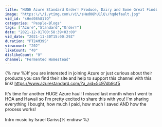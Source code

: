 ```yaml
---
title: "HUGE Azure Standard Order! Produce, Dairy and Some Great Finds!"
image: "https:\/\/i.ytimg.com\/vi\/sHed08hU1lQ\/hqdefault.jpg"
vid_id: "sHed08hU1lQ"
categories: "People-Blogs"
tags: ["Azure","Standard","Order!"]
date: "2021-12-01T00:58:39+03:00"
vid_date: "2021-11-30T15:00:29Z"
duration: "PT24M39S"
viewcount: "202"
likeCount: "40"
dislikeCount: "0"
channel: "Fermented Homestead"
---
```

{% raw %}If you are interested in joining Azure or just curious about their products you can find their site and help to support this channel with this link! <a rel="nofollow" target="blank" href="https://www.azurestandard.com/?a_aid=5c97db9cf5">https://www.azurestandard.com/?a_aid=5c97db9cf5</a><br /><br /> It's time for another HUGE Azure haul! I missed last month when I went to HOA and Hawaii so I'm pretty excited to share this with you! I'm sharing everything I bought, how much I paid, how much I saved AND how the process works!<br /><br />Intro music by Israel Gariss{% endraw %}
